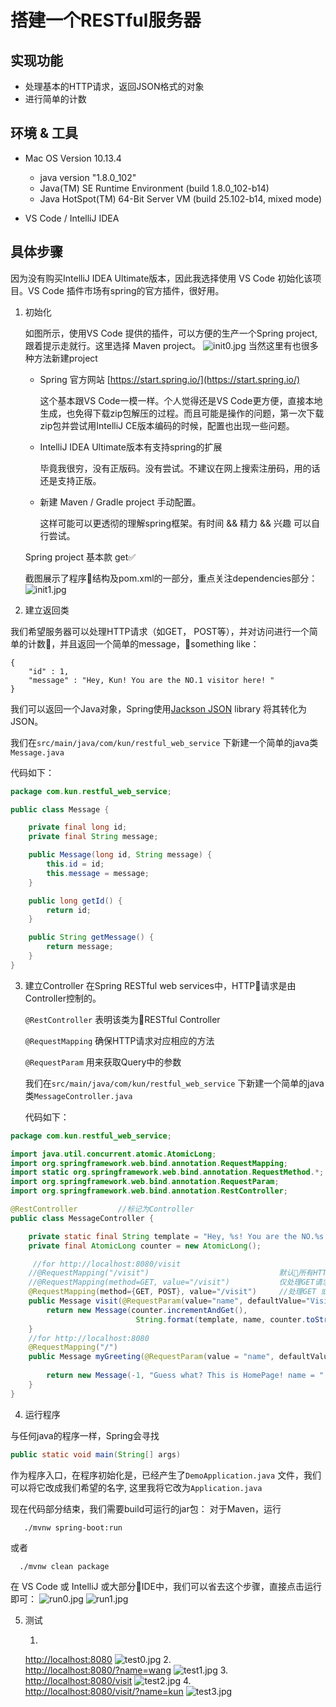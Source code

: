 # 搭建一个RESTful服务器
 
## 实现功能

* 处理基本的HTTP请求，返回JSON格式的对象
* 进行简单的计数

## 环境 & 工具
* Mac OS Version 10.13.4

    * java version "1.8.0_102"
    * Java(TM) SE Runtime Environment (build 1.8.0_102-b14)
    * Java HotSpot(TM) 64-Bit Server VM (build 25.102-b14, mixed mode)

* VS Code / IntelliJ IDEA

## 具体步骤
因为没有购买IntelliJ IDEA Ultimate版本，因此我选择使用 VS Code 初始化该项目。VS Code 插件市场有spring的官方插件，很好用。

1. 初始化

    如图所示，使用VS Code 提供的插件，可以方便的生产一个Spring project, 跟着提示走就行。这里选择 Maven project。
![init0.jpg](images/init0.jpg "pic 0")
    当然这里有也很多种方法新建project

    * Spring 官方网站 [https://start.spring.io/](https://start.spring.io/)
    
        这个基本跟VS Code一模一样。个人觉得还是VS Code更方便，直接本地生成，也免得下载zip包解压的过程。而且可能是操作的问题，第一次下载zip包并尝试用IntelliJ CE版本编码的时候，配置也出现一些问题。

    * IntelliJ IDEA Ultimate版本有支持spring的扩展

        毕竟我很穷，没有正版码。没有尝试。不建议在网上搜索注册码，用的话还是支持正版。

    * 新建 Maven / Gradle project 手动配置。

        这样可能可以更透彻的理解spring框架。有时间 && 精力 && 兴趣 可以自行尝试。

    Spring project 基本款 get✅

    截图展示了程序结构及pom.xml的一部分，重点关注dependencies部分：
![init1.jpg](images/init1.jpg "pic 1")

2. 建立返回类

我们希望服务器可以处理HTTP请求（如GET， POST等），并对访问进行一个简单的计数，并且返回一个简单的message，something like：

```
{
    "id" : 1,
    "message" : "Hey, Kun! You are the NO.1 visitor here! "
}
```

我们可以返回一个Java对象，Spring使用[Jackson JSON](https://github.com/FasterXML/jackson) library 将其转化为JSON。

我们在```src/main/java/com/kun/restful_web_service``` 下新建一个简单的java类```Message.java```

代码如下：

```java
package com.kun.restful_web_service;

public class Message {

    private final long id;
    private final String message;

    public Message(long id, String message) {
        this.id = id;
        this.message = message;
    }

    public long getId() {
        return id;
    }

    public String getMessage() {
        return message;
    }
}
```

3. 建立Controller
在Spring RESTful web services中，HTTP请求是由Controller控制的。

    ```@RestController``` 表明该类为RESTful Controller

    ```@RequestMapping``` 确保HTTP请求对应相应的方法

    ```@RequestParam``` 用来获取Query中的参数

    我们在```src/main/java/com/kun/restful_web_service``` 下新建一个简单的java类```MessageController.java```
    
    代码如下：
```java
package com.kun.restful_web_service;

import java.util.concurrent.atomic.AtomicLong;
import org.springframework.web.bind.annotation.RequestMapping;
import static org.springframework.web.bind.annotation.RequestMethod.*;
import org.springframework.web.bind.annotation.RequestParam;
import org.springframework.web.bind.annotation.RestController;

@RestController         //标记为Controller
public class MessageController {

    private static final String template = "Hey, %s! You are the NO.%s visitor here! ";
    private final AtomicLong counter = new AtomicLong();

     //for http://localhost:8080/visit
    //@RequestMapping("/visit")                             默认所有HTTP请求
    //@RequestMapping(method=GET, value="/visit")           仅处理GET请求
    @RequestMapping(method={GET, POST}, value="/visit")     //处理GET 或POST请求
    public Message visit(@RequestParam(value="name", defaultValue="Visitor") String name) { //name 取query中的name值，默认值为"Visitors"
        return new Message(counter.incrementAndGet(),
                            String.format(template, name, counter.toString()));
    }
    //for http://localhost:8080
    @RequestMapping("/")
    public Message myGreeting(@RequestParam(value = "name", defaultValue = "kun") String name) {
        
        return new Message(-1, "Guess what? This is HomePage! name = " + name);
    }
}
```

4. 运行程序

与任何java的程序一样，Spring会寻找
```java 
public static void main(String[] args)
```
作为程序入口，在程序初始化是，已经产生了```DemoApplication.java```
 文件，我们可以将它改成我们希望的名字, 这里我将它改为```Application.java```

 现在代码部分结束，我们需要build可运行的jar包：
 对于Maven，运行 
 ```
    ./mvnw spring-boot:run
 ```
 或者
 ```
   ./mvnw clean package

```

在 VS Code 或 IntelliJ 或大部分IDE中，我们可以省去这个步骤，直接点击运行即可：
![run0.jpg](images/run0.jpg "run 0")
![run1.jpg](images/run1.jpg "run 1")

5. 测试

    1. 
    [http://localhost:8080](http://localhost:8080)
    ![test0.jpg](images/test0.jpg "test 0")
    2.     
    [http://localhost:8080/?name=wang](http://localhost:8080/?name=wang)
    ![test1.jpg](images/test1.jpg "test 1")
    3. 
    [http://localhost:8080/visit](http://localhost:8080/visit)
    ![test2.jpg](images/test2.jpg "test 2")
    4.     
    [http://localhost:8080/visit/?name=kun](http://localhost:8080/visit/?name=kun)
    ![test3.jpg](images/test3.jpg "test 3")









